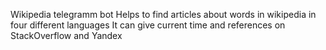 Wikipedia telegramm bot
Helps to find articles about words in wikipedia in four different languages
It can give current time and references on StackOverflow and Yandex 
